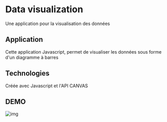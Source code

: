 # Data visualization
Une application pour la visualisation des données

## Application
Cette application Javascript, permet de visualiser les données sous forme d'un diagramme à barres

## Technologies
Créée avec Javascript et l'API CANVAS

## DEMO
![img](https://user-images.githubusercontent.com/36522492/56282778-d94edb80-6107-11e9-96be-66c08d7be964.PNG)

